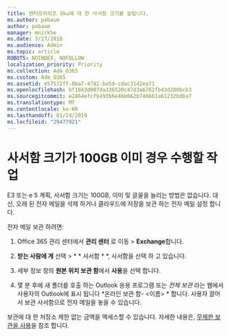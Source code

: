 ```yaml
---
title: 엔터프라이즈 Sku에 대 한 사서함 크기를 늘립니다.
ms.author: pebaum
author: pebaum
manager: mnirkhe
ms.date: 3/27/2018
ms.audience: Admin
ms.topic: article
ROBOTS: NOINDEX, NOFOLLOW
localization_priority: Priority
ms.collection: Adm_O365
ms.custom: Adm_O365
ms.assetid: e57572ff-0ba7-4782-ba5d-cdac3142ea71
ms.openlocfilehash: bf1843d007da336520c47d3a6782fb43d280bcb3
ms.sourcegitcommit: e2864efcfb493b6e46b662b746661a61232bdba7
ms.translationtype: MT
ms.contentlocale: ko-KR
ms.lasthandoff: 01/24/2019
ms.locfileid: "29477921"
---
```

# <a name="what-to-do-if-your-mailbox-size-is-already-100gb"></a>사서함 크기가 100GB 이미 경우 수행할 작업

E3 또는 e 5 계획, 사서함 크기는 100GB, 이미 및 글꼴을 늘리는 방법은 없습니다. 대신, 오래 된 전자 메일을 삭제 하거나 클라우드에 저장을 보관 하는 전자 메일 설정 합니다. 
  
전자 메일 보관 하려면:
  
1. Office 365 관리 센터에서 **관리 센터** 로 이동 \> **Exchange**합니다. 
    
2. **받는 사람에 게** 선택 \> * * 사서함 * *, 사서함을 선택 하 고 있습니다. 
    
3. 세부 정보 창의 **원본 위치 보관 함**에서 **사용**을 선택 합니다. 
    
4. 몇 분 후에 새 폴더를 호출 하는 Outlook 응용 프로그램 또는 *전체 보관* 라는 웹에서 사용자의 Outlook에 표시 됩니다 *온라인 보관 함- \<이름\> * 합니다. 사용자 끌어서 보관 사서함으로 전자 메일을 놓을 수 있습니다. 
    
보관에 대 한 저장소 제한 없는 금액을 액세스할 수 있습니다. 자세한 내용은, [무제한 보관을 사용](https://support.office.com/en-us/article/enable-unlimited-archiving-in-office-365-admin-help-e2a789f2-9962-4960-9fd4-a00aa063559e)을 참조 합니다.
  

